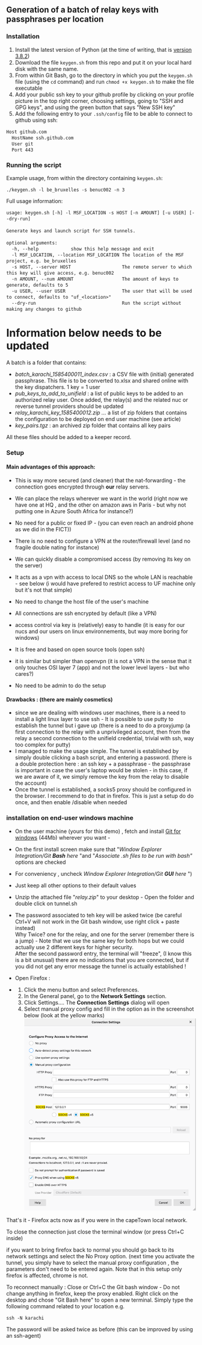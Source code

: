 ## Generation of a batch of relay keys with passphrases per location
### Installation
1. Install the latest version of Python (at the time of writing, that is [version 3.8.2](https://www.python.org/ftp/python/3.8.2/python-3.8.2-amd64-webinstall.exe))
2. Download the file `keygen.sh` from this repo and put it on your local hard disk with the same name.
3. From within Git Bash, go to the directory in which you put the `keygen.sh` file (using the `cd` command) and run `chmod +x keygen.sh` to make the file executable
4. Add your public ssh key to your github profile by clicking on your profile picture in the top right corner, choosing settings, going to "SSH and GPG keys", and using the green button that says "New SSH key"
5. Add the following entry to your `.ssh/config` file to be able to connect to github using ssh:
```
Host github.com
  HostName ssh.github.com
  User git
  Port 443
```

### Running the script
Example usage, from within the directory containing `keygen.sh`:
```
./keygen.sh -l be_bruxelles -s benuc002 -n 3
```

Full usage information:
```
usage: keygen.sh [-h] -l MSF_LOCATION -s HOST [-n AMOUNT] [-u USER] [--dry-run]

Generate keys and launch script for SSH tunnels.

optional arguments:
  -h, --help            show this help message and exit
  -l MSF_LOCATION, --location MSF_LOCATION The location of the MSF project, e.g. be_bruxelles
  -s HOST, --server HOST                   The remote server to which this key will give access, e.g. benuc002
  -n AMOUNT, --num AMOUNT                  The amount of keys to generate, defaults to 5
  -u USER, --user USER                     The user that will be used to connect, defaults to "uf_<location>"
  --dry-run                                Run the script without making any changes to github
```

# Information below needs to be updated

A batch is a folder that contains:
 - *batch_karachi_1585400011_index.csv* : a CSV file with (initial) generated passphrase. This file is to be converted to.xlsx and shared online with the key dispatchers. 1 key = 1 user
 - *pub_keys_to_add_to_unifield* : a list of public keys to be added to an authorized relay user. Once added, the relay(s) and the related nuc or reverse tunnel providers should be updated
- *relay_karachi_key_1585400012.zip ...* a list of zip folders that contains the configuration to be deployed on end user machine (see article) 
- *key_pairs.tgz* : an archived zip folder that contains all key pairs

All these files should be added to a keeper record.
### Setup

#### Main advantages of this approach:

-   This is way more secured (and cleaner) that the nat-forwarding - the connection goes encrypted through  **our**  relay servers.
-   We can place the relays wherever we want in the world (right now we have one at HQ , and the other on amazon aws in Paris - but why not putting one in Azure South Africa for instance?)
-   No need for a public or fixed IP - (you can even reach an android phone as we did in the FICT))
-   There is no need to configure a VPN at the router/firewall level (and no fragile double nating for instance)  
    
-   We can quickly disable a compromised access (by removing its key on the server)
-   It acts as a vpn with access to local DNS so the whole LAN is reachable - see below (i would have prefered to restrict access to UF machine only but it's not that simple)
-   No need to change the host file of the user's machine
-   All connections are ssh encrypted by default (like a VPN)
-   access control via key is (relatively) easy to handle (it is easy for our nucs and our users on linux environnements, but way more boring for windows)
-   It is free and based on open source tools (open ssh)  
    
-   it is similar but simpler than openvpn (it is not a VPN in the sense that it only touches OSI layer 7 (app) and not the lower level layers - but who cares?)
-   No need to be admin to do the setup

#### Drawbacks : (there are mainly cosmetics)

-   since we are dealing with windows user machines, there is a need to install a light linux layer to use ssh - It is possible to use putty to establish the tunnel but i gave up (there is a need to do a proxyjump (a first connection to the relay with a unprivileged account, then from the relay a second connection to the unifield credential, trivial with ssh, way too complex for putty)
-   I managed to make the usage simple. The tunnel is established by simply double clicking a bash script, and entering a password. (there is a double protection here : an ssh key + a passphrase - the passphrase is important in case the user's laptop would be stolen - in this case, if we are aware of it, we simply remove the key from the relay to disable the account)
-   Once the tunnel is established, a socks5 proxy should be configured in the browser. I recommend to do that in firefox. This is just a setup do do once, and then enable /disable when needed

### installation on end-user windows machine
-   On the user machine (yours for this demo) , fetch and install [Git for windows](https://github.com/git-for-windows/git/releases/download/v2.26.0.windows.1/Git-2.26.0-64-bit.exe "https://github.com/git-for-windows/git/releases/download/v2.26.0.windows.1/Git-2.26.0-64-bit.exe") (44Mb) wherever you want -

-   On the first install screen make sure that "_Window Explorer Integration/Git  **Bash**  here_ "and "_Associate .sh files to be run with bash"_ options are checked
- For conveniency , uncheck  _Window Explorer Integration/Git  **GUI**  here_  ")
-   Just keep all other options to their default values
-   Unzip the attached file "_relay.zip_" to your desktop - Open the folder and double click on tunnel.sh
-   The password associated to teh key will be asked twice (be careful Ctrl+V will not work in the Git bash window, use right click + paste instead)  
    Why Twice? one for the relay, and one for the server  (remember there is a jump) - Note that we use the same key for both hops but we could actually use 2 different keys for higher security.  
    After the second password entry, the terminal will "freeze", (I know this is a bit unusual) there are no indications that you are connected, but if you did not get any error message the tunnel is actually established !
-   Open Firefox : 
    
-   1.  Click the menu button and select  Preferences.
    2.  In the  General  panel, go to the  **Network Settings**  section.
    3.  Click  Settings…. The  **Connection Settings**  dialog will open
    4.  Select manual proxy config and fill in the option as in the screenshot below (look at the yellow marks)
   ![firefox setup](/images/firefox.png)
        
That's it - Firefox acts  now as if you were in the capeTown local network.

To close the connection just close the terminal window (or press Ctrl+C inside)

if you want to bring firefox back to normal you should go back to its network settings and select the No Proxy option. (next time you activate the tunnel, you simply have to select the manual proxy configuration , the parameters don't need to be entered again. Note that in this setup only firefox is affected, chrome is not.

To reconnect manually :
Close or Ctrl+C the Git bash window - Do not change anything in firefox, keep the proxy enabled. Right click on the desktop and chose "Git Bash here" to open a new terminal.
Simply type the following command related to your location e.g. 

    ssh -N karachi

The password will be asked twice as before (this can be improved by using an ssh-agent)
